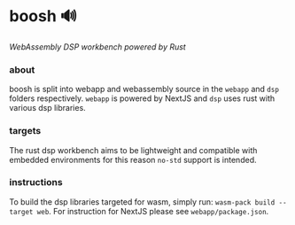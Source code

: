 # boosh 🔊
_WebAssembly DSP workbench powered by Rust_

### about

boosh is split into webapp and webassembly source in the `webapp` and `dsp` folders respectively. `webapp` is powered by NextJS and `dsp` uses rust with various dsp libraries. 

### targets

The rust dsp workbench aims to be lightweight and compatible with embedded environments for this reason `no-std` support is intended.

### instructions

To build the dsp libraries targeted for wasm, simply run: `wasm-pack build --target web`. For instruction for NextJS please see `webapp/package.json`.